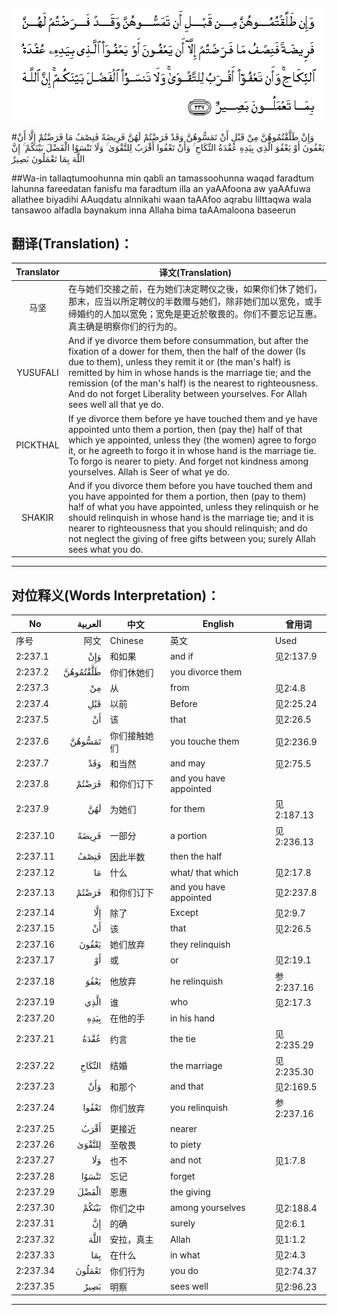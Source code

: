 ![002:237](images/002_237.gif)

#وَإِنْ طَلَّقْتُمُوهُنَّ مِنْ قَبْلِ أَنْ تَمَسُّوهُنَّ وَقَدْ فَرَضْتُمْ لَهُنَّ فَرِيضَةً فَنِصْفُ مَا فَرَضْتُمْ إِلَّا أَنْ يَعْفُونَ أَوْ يَعْفُوَ الَّذِي بِيَدِهِ عُقْدَةُ النِّكَاحِ ۚ وَأَنْ تَعْفُوا أَقْرَبُ لِلتَّقْوَىٰ ۚ وَلَا تَنْسَوُا الْفَضْلَ بَيْنَكُمْ ۚ إِنَّ اللَّهَ بِمَا تَعْمَلُونَ بَصِيرٌ 

##Wa-in tallaqtumoohunna min qabli an tamassoohunna waqad faradtum lahunna fareedatan fanisfu ma faradtum illa an yaAAfoona aw yaAAfuwa allathee biyadihi AAuqdatu alnnikahi waan taAAfoo aqrabu lilttaqwa wala tansawoo alfadla baynakum inna Allaha bima taAAmaloona baseerun 

## 翻译(Translation)：

| Translator | 译文(Translation)                                            |
| :--------: | ------------------------------------------------------------ |
|    马坚    | 在与她们交接之前，在为她们决定聘仪之後，如果你们休了她们，那末，应当以所定聘仪的半数赠与她们，除非她们加以宽免，或手缔婚约的人加以宽免；宽免是更近於敬畏的。你们不要忘记互惠。真主确是明察你们的行为的。 |
|  YUSUFALI  | And if ye divorce them before consummation, but after the fixation of a dower for them, then the half of the dower (Is due to them), unless they remit it or (the man's half) is remitted by him in whose hands is the marriage tie; and the remission (of the man's half) is the nearest to righteousness. And do not forget Liberality between yourselves. For Allah sees well all that ye do. |
|  PICKTHAL  | If ye divorce them before ye have touched them and ye have appointed unto them a portion, then (pay the) half of that which ye appointed, unless they (the women) agree to forgo it, or he agreeth to forgo it in whose hand is the marriage tie. To forgo is nearer to piety. And forget not kindness among yourselves. Allah is Seer of what ye do. |
|   SHAKIR   | And if you divorce them before you have touched them and you have appointed for them a portion, then (pay to them) ha!f of what you have appointed, unless they relinquish or he should relinquish in whose hand is the marriage tie; and it is nearer to righteousness that you should relinquish; and do not neglect the giving of free gifts between you; surely Allah sees what you do. |

---

## 对位释义(Words Interpretation)：

| No   | العربية | 中文    | English | 曾用词 |
| ---- | ------: | ------- | ------- | ------ |
| 序号 |    阿文 | Chinese | 英文    | Used   |
| 2:237.1  | وَإِنْ      | 和如果       | and if                 | 见2:137.9  |
| 2:237.2  | طَلَّقْتُمُوهُنَّ | 你们休她们   | you divorce them       |            |
| 2:237.3  | مِنْ       | 从           | from                   | 见2:4.8    |
| 2:237.4  | قَبْلِ      | 以前         | Before                 | 见2:25.24  |
| 2:237.5  | أَنْ       | 该           | that                   | 见2:26.5   |
| 2:237.6  | تَمَسُّوهُنَّ   | 你们接触她们 | you touche them        | 见2:236.9  |
| 2:237.7  | وَقَدْ      | 和当然       | and may                | 见2:75.5   |
| 2:237.8  | فَرَضْتُمْ    | 和你们订下   | and you have appointed |            |
| 2:237.9  | لَهُنَّ      | 为她们       | for them               | 见2:187.13 |
| 2:237.10 | فَرِيضَةً    | 一部分       | a portion              | 见2:236.13 |
| 2:237.11 | فَنِصْفُ     | 因此半数     | then the half          |            |
| 2:237.12 | مَا       | 什么         | what/ that which       | 见2:17.8   |
| 2:237.13 | فَرَضْتُمْ    | 和你们订下   | and you have appointed | 见2:237.8  |
| 2:237.14 | إِلَّا      | 除了         | Except                 | 见2:9.7    |
| 2:237.15 | أَنْ       | 该           | that                   | 见2:26.5   |
| 2:237.16 | يَعْفُونَ    | 她们放弃     | they relinquish        |            |
| 2:237.17 | أَوْ       | 或           | or                     | 见2:19.1   |
| 2:237.18 | يَعْفُوَ     | 他放弃       | he relinquish          | 参2:237.16 |
| 2:237.19 | الَّذِي     | 谁           | who                    | 见2:17.3   |
| 2:237.20 | بِيَدِهِ     | 在他的手     | in his hand            |            |
| 2:237.21 | عُقْدَةُ     | 约言         | the tie                | 见2:235.29 |
| 2:237.22 | النِّكَاحِ   | 结婚         | the marriage           | 见2:235.30 |
| 2:237.23 | وَأَنْ      | 和那个       | and that               | 见2:169.5  |
| 2:237.24 | تَعْفُوا    | 你们放弃     | you relinquish         | 参2:237.16 |
| 2:237.25 | أَقْرَبُ     | 更接近       | nearer                 |            |
| 2:237.26 | لِلتَّقْوَىٰ   | 至敬畏       | to piety               |            |
| 2:237.27 | وَلَا      | 也不         | and not                | 见1:7.8    |
| 2:237.28 | تَنْسَوُا    | 忘记         | forget                 |            |
| 2:237.29 | الْفَضْلَ    | 恩惠         | the giving             |            |
| 2:237.30 | بَيْنَكُمْ    | 你们之中     | among yourselves       | 见2:188.4  |
| 2:237.31 | إِنَّ       | 的确         | surely                 | 见2:6.1    |
| 2:237.32 | اللَّهَ     | 安拉，真主   | Allah                  | 见1:1.2    |
| 2:237.33 | بِمَا      | 在什么       | in what                | 见2:4.3    |
| 2:237.34 | تَعْمَلُونَ   | 你们行为     | you do                 | 见2:74.37  |
| 2:237.35 | بَصِيرٌ     | 明察         | sees well              | 见2:96.23  |

---
